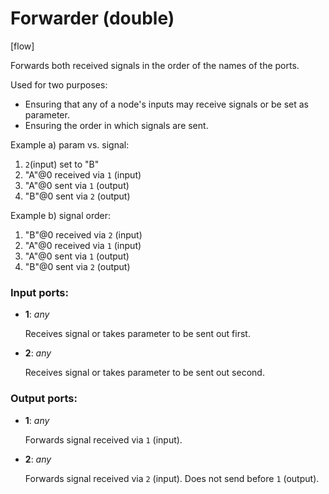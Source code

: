 # Forwarder (double)

[flow]

Forwards both received signals in the order of the names of the ports.

Used for two purposes:
* Ensuring that any of a node's inputs may receive signals or be set as parameter.
* Ensuring the order in which signals are sent.

Example a) param vs. signal:
1. `2`(input) set to "B"
2. "A"@0 received via `1` (input)
3. "A"@0 sent via `1` (output)
4. "B"@0 sent via `2` (output)

Example b) signal order:
1. "B"@0 received via `2` (input)
2. "A"@0 received via `1` (input)
3. "A"@0 sent via `1` (output)
4. "B"@0 sent via `2` (output)

### Input ports:

* __1__: _any_

    Receives signal or takes parameter to be sent out first.



* __2__: _any_

    Receives signal or takes parameter to be sent out second.



### Output ports:

* __1__: _any_

    Forwards signal received via `1` (input).



* __2__: _any_

    Forwards signal received via `2` (input). Does not send before `1` (output).



